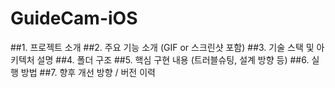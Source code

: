 # GuideCam-iOS

##1. 프로젝트 소개
##2. 주요 기능 소개 (GIF or 스크린샷 포함)
##3. 기술 스택 및 아키텍처 설명
##4. 폴더 구조
##5. 핵심 구현 내용 (트러블슈팅, 설계 방향 등)
##6. 실행 방법
##7. 향후 개선 방향 / 버전 이력
